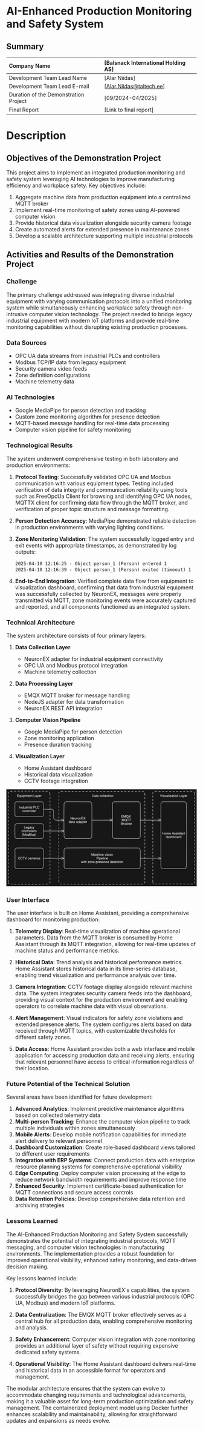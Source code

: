 # AI-Enhanced Production Monitoring and Safety System

## Summary

| Company Name                          | [Balsnack International Holding AS]           |
| :------------------------------------ | :----------------------- |
| Development Team Lead Name            | [Alar Niidas]              |
| Development Team Lead E-mail          | [Alar.Niidas@taltech.ee] |
| Duration of the Demonstration Project | [09/2024-04/2025]  |
| Final Report                          | [Link to final report]   |

# Description

## Objectives of the Demonstration Project

This project aims to implement an integrated production monitoring and safety system leveraging AI technologies to improve manufacturing efficiency and workplace safety. Key objectives include:

1. Aggregate machine data from production equipment into a centralized MQTT broker
2. Implement real-time monitoring of safety zones using AI-powered computer vision
3. Provide historical data visualization alongside security camera footage
4. Create automated alerts for extended presence in maintenance zones
5. Develop a scalable architecture supporting multiple industrial protocols

## Activities and Results of the Demonstration Project

### Challenge

The primary challenge addressed was integrating diverse industrial equipment with varying communication protocols into a unified monitoring system while simultaneously enhancing workplace safety through non-intrusive computer vision technology. The project needed to bridge legacy industrial equipment with modern IoT platforms and provide real-time monitoring capabilities without disrupting existing production processes.

### Data Sources

- OPC UA data streams from industrial PLCs and controllers
- Modbus TCP/IP data from legacy equipment
- Security camera video feeds
- Zone definition configurations
- Machine telemetry data

### AI Technologies

- Google MediaPipe for person detection and tracking
- Custom zone monitoring algorithm for presence detection
- MQTT-based message handling for real-time data processing
- Computer vision pipeline for safety monitoring

### Technological Results

The system underwent comprehensive testing in both laboratory and production environments:

1. **Protocol Testing**: Successfully validated OPC UA and Modbus communication with various equipment types. Testing included verification of data integrity and communication reliability using tools such as FreeOpcUa Client for browsing and identifying OPC UA nodes, MQTTX client for confirming data flow through the MQTT broker, and verification of proper topic structure and message formatting.

2. **Person Detection Accuracy**: MediaPipe demonstrated reliable detection in production environments with varying lighting conditions.

3. **Zone Monitoring Validation**: The system successfully logged entry and exit events with appropriate timestamps, as demonstrated by log outputs:

   ```
   2025-04-10 12:16:25 - Object person_1 (Person) entered 1
   2025-04-10 12:16:39 - Object person_1 (Person) exited (timeout) 1
   ```

4. **End-to-End Integration**: Verified complete data flow from equipment to visualization dashboard, confirming that data from industrial equipment was successfully collected by NeuronEX, messages were properly transmitted via MQTT, zone monitoring events were accurately captured and reported, and all components functioned as an integrated system.

### Technical Architecture

The system architecture consists of four primary layers:

1. **Data Collection Layer**

   - NeuronEX adapter for industrial equipment connectivity
   - OPC UA and Modbus protocol integration
   - Machine telemetry collection

2. **Data Processing Layer**

   - EMQX MQTT broker for message handling
   - NodeJS adapter for data transformation
   - NeuronEX REST API integration

3. **Computer Vision Pipeline**

   - Google MediaPipe for person detection
   - Zone monitoring application
   - Presence duration tracking

4. **Visualization Layer**
   - Home Assistant dashboard
   - Historical data visualization
   - CCTV footage integration

![AI-Enhanced Production Monitoring and Safety System Architecture](additional-images/architecturediagram.png)

### User Interface

The user interface is built on Home Assistant, providing a comprehensive dashboard for monitoring production:

1. **Telemetry Display**: Real-time visualization of machine operational parameters. Data from the MQTT broker is consumed by Home Assistant through its MQTT integration, allowing for real-time updates of machine status and performance metrics.

2. **Historical Data**: Trend analysis and historical performance metrics. Home Assistant stores historical data in its time-series database, enabling trend visualization and performance analysis over time.

3. **Camera Integration**: CCTV footage display alongside relevant machine data. The system integrates security camera feeds into the dashboard, providing visual context for the production environment and enabling operators to correlate machine data with visual observations.

4. **Alert Management**: Visual indicators for safety zone violations and extended presence alerts. The system configures alerts based on data received through MQTT topics, with customizable thresholds for different safety zones.

5. **Data Access**: Home Assistant provides both a web interface and mobile application for accessing production data and receiving alerts, ensuring that relevant personnel have access to critical information regardless of their location.

### Future Potential of the Technical Solution

Several areas have been identified for future development:

1. **Advanced Analytics**: Implement predictive maintenance algorithms based on collected telemetry data
2. **Multi-person Tracking**: Enhance the computer vision pipeline to track multiple individuals within zones simultaneously
3. **Mobile Alerts**: Develop mobile notification capabilities for immediate alert delivery to relevant personnel
4. **Dashboard Customization**: Create role-based dashboard views tailored to different user requirements
5. **Integration with ERP Systems**: Connect production data with enterprise resource planning systems for comprehensive operational visibility
6. **Edge Computing**: Deploy computer vision processing at the edge to reduce network bandwidth requirements and improve response time
7. **Enhanced Security**: Implement certificate-based authentication for MQTT connections and secure access controls
8. **Data Retention Policies**: Develop comprehensive data retention and archiving strategies

### Lessons Learned

The AI-Enhanced Production Monitoring and Safety System successfully demonstrates the potential of integrating industrial protocols, MQTT messaging, and computer vision technologies in manufacturing environments. The implementation provides a robust foundation for improved operational visibility, enhanced safety monitoring, and data-driven decision making.

Key lessons learned include:

1. **Protocol Diversity**: By leveraging NeuronEX's capabilities, the system successfully bridges the gap between various industrial protocols (OPC UA, Modbus) and modern IoT platforms.

2. **Data Centralization**: The EMQX MQTT broker effectively serves as a central hub for all production data, enabling comprehensive monitoring and analysis.

3. **Safety Enhancement**: Computer vision integration with zone monitoring provides an additional layer of safety without requiring expensive dedicated safety systems.

4. **Operational Visibility**: The Home Assistant dashboard delivers real-time and historical data in an accessible format for operators and management.

The modular architecture ensures that the system can evolve to accommodate changing requirements and technological advancements, making it a valuable asset for long-term production optimization and safety management. The containerized deployment model using Docker further enhances scalability and maintainability, allowing for straightforward updates and expansions as needs evolve.
